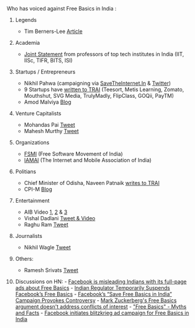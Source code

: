 
Who has voiced against Free Basics in India : 

 1. Legends
     - Tim Berners-Lee [Article](http://www.theguardian.com/technology/2015/may/29/tim-berners-lee-urges-britain-to-fight-snoopers-charter)

 
 2. Academia
     - [Joint Statement](https://docs.google.com/document/d/1iQ1F7-S4NCGqp1FyKiDcK2J1eV4VNqM2B1qC3O4OlfA/edit?pref=2&pli=1) from professors of top tech institutes in India (IIT, IISc, TIFR, BITS, ISI)


 3. Startups / Entrepreneurs 
     - Nikhil Pahwa (campaigning via [SaveTheInternet.In](www.savetheinternet.in) & [Twitter](twitter.com/nixxin))
     - 9 Startups have [written to TRAI](http://indianexpress.com/article/technology/tech-news-technology/facebooks-free-basics-9-indian-startup-ceos-jointly-write-to-trai-chairman-against-it/) (Teesort, Metis Learning, Zomato, Mouthshut, SVG Media, TrulyMadly, FlipClass, GOQii, PayTM)
     - Amod Malviya [Blog](https://medium.com/@amod/the-broken-analogy-toll-free-vs-zero-rating-c4a8cd383e69)
 

 4. Venture Capitalists 
     - Mohandas Pai [Tweet](https://twitter.com/TVMohandasPai/status/682411029330919424)
     - Mahesh Murthy [Tweet](https://twitter.com/maheshmurthy/status/681962209157632000)


 5. Organizations
     - [FSMI](http://saynotofreebasics.fsmi.in/) (Free Software Movement of India) 
     - [IAMAI](http://tech.firstpost.com/news-analysis/iamai-against-platforms-like-free-basics-says-telcos-shouldnt-have-differential-pricing-293065.html) (The Internet and Mobile Association of India) 

 
 6. Politians
     - Chief Minister of Odisha, Naveen Patnaik [writes to TRAI](http://www.scribd.com/doc/262137872/Naveen-Patnaik-s-Letter-to-TRAI)
     - CPI-M [Blog](http://cpim.org/views/facebooks-fraudulent-campaign-free-basics)

 
 7. Entertainment
    - AIB Video [1](https://www.youtube.com/watch?v=mfY1NKrzqi0),  [2](https://www.youtube.com/watch?v=W0w_YhZUYeA) & [3](https://www.youtube.com/watch?v=AAQWsTFF0BM)
    - Vishal Dadlani [Tweet & Video](https://twitter.com/VishalDadlani/status/680482523147665408) 
    - Raghu Ram [Tweet](https://twitter.com/tweetfromRaghu/status/680694706552979456) 


 8. Journalists
    - Nikhil Wagle [Tweet](https://twitter.com/waglenikhil/status/681341414404403200)


 9. Others:
     - Ramesh Srivats [Tweet](https://twitter.com/rameshsrivats/status/682091113440608256) 


 10. Discussions on HN:
    - [Facebook is misleading Indians with its full-page ads about Free Basics](https://news.ycombinator.com/item?id=10791198)
    - [Indian Regulator Temporarily Suspends Facebook’s Free Basics](https://news.ycombinator.com/item?id=10782890)
    - [Facebook’s “Save Free Basics in India” Campaign Provokes Controversy](https://news.ycombinator.com/item?id=10776426)
    - [Mark Zuckerberg's Free Basics argument doesn't address conflicts of interest](https://news.ycombinator.com/item?id=10816171)
    - ["Free Basics" - Myths and Facts](https://news.ycombinator.com/item?id=10793344)
    - [Facebook initiates blitzkrieg ad campaign for Free Basics in India](https://news.ycombinator.com/item?id=10782642)
     
 
